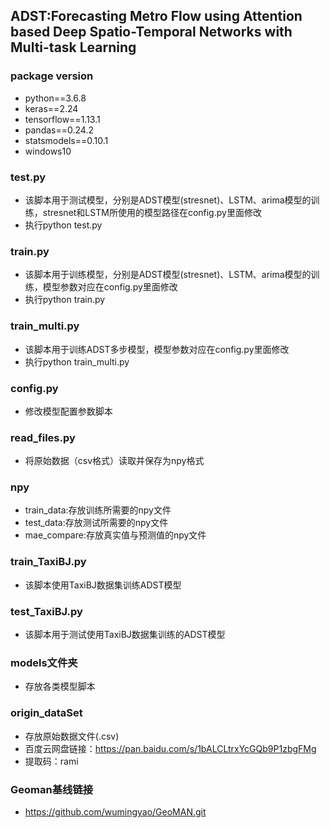 ## ADST:Forecasting Metro Flow using Attention based Deep Spatio-Temporal Networks with Multi-task Learning

### package version
* python==3.6.8
* keras==2.24
* tensorflow==1.13.1
* pandas==0.24.2
* statsmodels==0.10.1
* windows10

### test.py
* 该脚本用于测试模型，分别是ADST模型(stresnet)、LSTM、arima模型的训练，stresnet和LSTM所使用的模型路径在config.py里面修改
* 执行python test.py

### train.py
* 该脚本用于训练模型，分别是ADST模型(stresnet)、LSTM、arima模型的训练，模型参数对应在config.py里面修改
* 执行python train.py

### train_multi.py
* 该脚本用于训练ADST多步模型，模型参数对应在config.py里面修改
* 执行python train_multi.py

### config.py
* 修改模型配置参数脚本

### read_files.py
* 将原始数据（csv格式）读取并保存为npy格式

### npy
* train_data:存放训练所需要的npy文件
* test_data:存放测试所需要的npy文件
* mae_compare:存放真实值与预测值的npy文件

### train_TaxiBJ.py
* 该脚本使用TaxiBJ数据集训练ADST模型

### test_TaxiBJ.py
* 该脚本用于测试使用TaxiBJ数据集训练的ADST模型

### models文件夹
* 存放各类模型脚本



### origin_dataSet
* 存放原始数据文件(.csv)
* 百度云网盘链接：https://pan.baidu.com/s/1bALCLtrxYcGQb9P1zbgFMg 
* 提取码：rami


### Geoman基线链接
* https://github.com/wumingyao/GeoMAN.git


